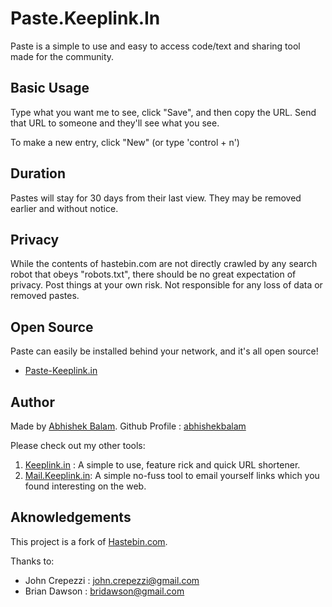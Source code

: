# Paste.Keeplink.In

Paste is a simple to use and easy to access code/text and sharing tool made for the community.

## Basic Usage

Type what you want me to see, click "Save", and then copy the URL.  Send that
URL to someone and they'll see what you see.

To make a new entry, click "New" (or type 'control + n')

## Duration

Pastes will stay for 30 days from their last view.  They may be removed earlier
and without notice.

## Privacy

While the contents of hastebin.com are not directly crawled by any search robot
that obeys "robots.txt", there should be no great expectation of privacy.  Post
things at your own risk. Not responsible for any loss of data or removed
pastes.

## Open Source

Paste can easily be installed behind your network, and it's all open source!

* [Paste-Keeplink.in](https://github.com/seejohnrun/paste_keeplink.in)

## Author

Made by [Abhishek Balam](https://abhishekbalam.xyz).
Github Profile : [abhishekbalam](https://github.com/abhishekbalam)

Please check out my other tools: 
1. [Keeplink.in](https://keeplink.in) : A simple to use, feature rick and quick URL shortener.
2. [Mail.Keeplink.in](https://mail.keeplink.in): A simple no-fuss tool to email yourself links which you found interesting on the web.

## Aknowledgements

This project is a fork of [Hastebin.com](https://hastebin.com).

Thanks to:
- John Crepezzi : <john.crepezzi@gmail.com>
- Brian Dawson : <bridawson@gmail.com>